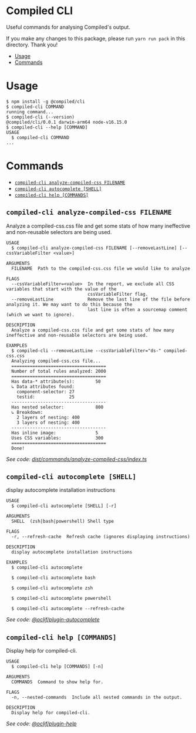 Compiled CLI
============

Useful commands for analysing Compiled's output.

If you make any changes to this package, please run `yarn run pack` in this directory. Thank you!

<!-- toc -->
* [Usage](#usage)
* [Commands](#commands)
<!-- tocstop -->
# Usage
<!-- usage -->
```sh-session
$ npm install -g @compiled/cli
$ compiled-cli COMMAND
running command...
$ compiled-cli (--version)
@compiled/cli/0.0.1 darwin-arm64 node-v16.15.0
$ compiled-cli --help [COMMAND]
USAGE
  $ compiled-cli COMMAND
...
```
<!-- usagestop -->
# Commands
<!-- commands -->
* [`compiled-cli analyze-compiled-css FILENAME`](#compiled-cli-analyze-compiled-css-filename)
* [`compiled-cli autocomplete [SHELL]`](#compiled-cli-autocomplete-shell)
* [`compiled-cli help [COMMANDS]`](#compiled-cli-help-commands)

## `compiled-cli analyze-compiled-css FILENAME`

Analyze a compiled-css.css file and get some stats of how many ineffective and non-reusable selectors are being used.

```
USAGE
  $ compiled-cli analyze-compiled-css FILENAME [--removeLastLine] [--cssVariableFilter <value>]

ARGUMENTS
  FILENAME  Path to the compiled-css.css file we would like to analyze

FLAGS
  --cssVariableFilter=<value>  In the report, we exclude all CSS variables that start with the value of the
                               cssVariableFilter flag.
  --removeLastLine             Remove the last line of the file before analyzing it. We may want to do this because the
                               last line is often a sourcemap comment (which we want to ignore).

DESCRIPTION
  Analyze a compiled-css.css file and get some stats of how many ineffective and non-reusable selectors are being used.

EXAMPLES
  $ compiled-cli --removeLastLine --cssVariableFilter="ds-" compiled-css.css
  Analyzing compiled-css.css file...
  ====================================
  Number of total rules analyzed: 2000
  ====================================
  Has data-* attribute(s):        50
  ↳ Data attributes found:
    component-selector: 27
    testid:             25
  ------------------------------------
  Has nested selector:            800
  ↳ Breakdown:
    2 layers of nesting: 400
    3 layers of nesting: 400
  ------------------------------------
  Has inline image:               5
  Uses CSS variables:             300
  ====================================
  Done!
```

_See code: [dist/commands/analyze-compiled-css/index.ts](https://github.com/atlassian-labs/compiled/blob/v0.0.1/dist/commands/analyze-compiled-css/index.ts)_

## `compiled-cli autocomplete [SHELL]`

display autocomplete installation instructions

```
USAGE
  $ compiled-cli autocomplete [SHELL] [-r]

ARGUMENTS
  SHELL  (zsh|bash|powershell) Shell type

FLAGS
  -r, --refresh-cache  Refresh cache (ignores displaying instructions)

DESCRIPTION
  display autocomplete installation instructions

EXAMPLES
  $ compiled-cli autocomplete

  $ compiled-cli autocomplete bash

  $ compiled-cli autocomplete zsh

  $ compiled-cli autocomplete powershell

  $ compiled-cli autocomplete --refresh-cache
```

_See code: [@oclif/plugin-autocomplete](https://github.com/oclif/plugin-autocomplete/blob/v2.3.0/src/commands/autocomplete/index.ts)_

## `compiled-cli help [COMMANDS]`

Display help for compiled-cli.

```
USAGE
  $ compiled-cli help [COMMANDS] [-n]

ARGUMENTS
  COMMANDS  Command to show help for.

FLAGS
  -n, --nested-commands  Include all nested commands in the output.

DESCRIPTION
  Display help for compiled-cli.
```

_See code: [@oclif/plugin-help](https://github.com/oclif/plugin-help/blob/v5.2.9/src/commands/help.ts)_
<!-- commandsstop -->
